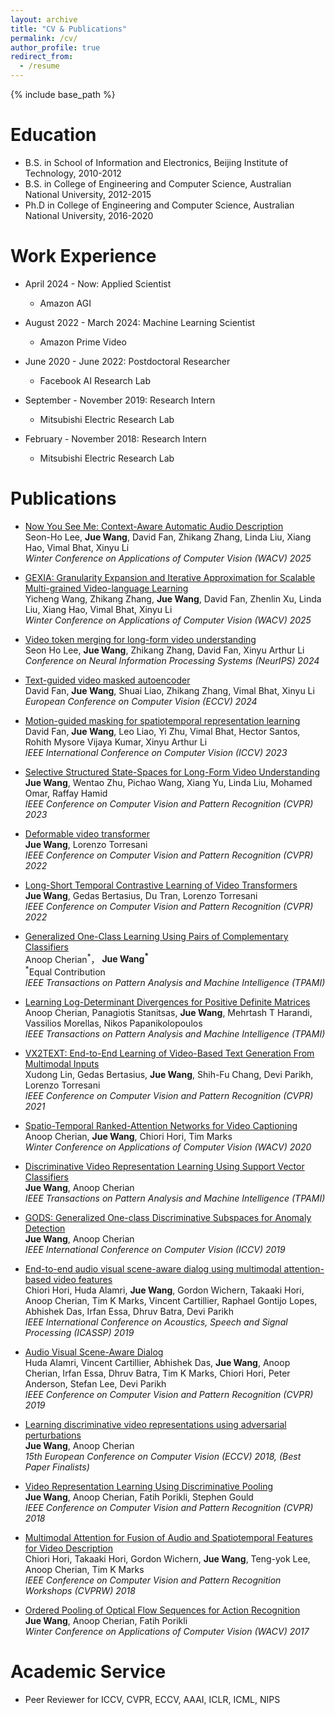 ```yaml
---
layout: archive
title: "CV & Publications"
permalink: /cv/
author_profile: true
redirect_from:
  - /resume
---
```


{% include base_path %}

Education
======
* B.S. in School of Information and Electronics, Beijing Institute of Technology, 2010-2012
* B.S. in College of Engineering and Computer Science, Australian National University, 2012-2015
* Ph.D in College of Engineering and Computer Science, Australian National University, 2016-2020

Work Experience
======
* April 2024 - Now: Applied Scientist
  * Amazon AGI

* August 2022 - March 2024: Machine Learning Scientist
  * Amazon Prime Video

* June 2020 - June 2022: Postdoctoral Researcher
  * Facebook AI Research Lab

* September - November 2019: Research Intern
  * Mitsubishi Electric Research Lab

* February - November 2018: Research Intern
  * Mitsubishi Electric Research Lab

Publications
======  
* [Now You See Me: Context-Aware Automatic Audio Description](https://arxiv.org/pdf/2412.10002)<br/>
  Seon-Ho Lee, **Jue Wang**, David Fan, Zhikang Zhang, Linda Liu, Xiang Hao, Vimal Bhat, Xinyu Li<br/>
  *Winter Conference on Applications of Computer Vision (WACV) 2025*

* [GEXIA: Granularity Expansion and Iterative Approximation for Scalable Multi-grained Video-language Learning](https://arxiv.org/pdf/2412.07704)<br/>
  Yicheng Wang, Zhikang Zhang, **Jue Wang**, David Fan, Zhenlin Xu, Linda Liu, Xiang Hao, Vimal Bhat, Xinyu Li<br/>
  *Winter Conference on Applications of Computer Vision (WACV) 2025*

* [Video token merging for long-form video understanding](https://arxiv.org/pdf/2410.23782)<br/>
  Seon Ho Lee, **Jue Wang**, Zhikang Zhang, David Fan, Xinyu Arthur Li<br/>
  *Conference on Neural Information Processing Systems (NeurIPS) 2024*

* [Text-guided video masked autoencoder](https://arxiv.org/pdf/2408.00759)<br/>
  David Fan, **Jue Wang**, Shuai Liao, Zhikang Zhang, Vimal Bhat, Xinyu Li  
  *European Conference on Computer Vision (ECCV) 2024*

* [Motion-guided masking for spatiotemporal representation learning](https://openaccess.thecvf.com/content/ICCV2023/papers/Fan_Motion-Guided_Masking_for_Spatiotemporal_Representation_Learning_ICCV_2023_paper.pdf)<br/>
  David Fan, **Jue Wang**, Leo Liao, Yi Zhu, Vimal Bhat, Hector Santos, Rohith Mysore Vijaya Kumar, Xinyu Arthur Li     
  *IEEE International Conference on Computer Vision (ICCV) 2023*

* [Selective Structured State-Spaces for Long-Form Video Understanding](https://arxiv.org/pdf/2303.14526.pdf)<br/>
  **Jue Wang**, Wentao Zhu, Pichao Wang, Xiang Yu, Linda Liu, Mohamed Omar, Raffay Hamid     
  *IEEE Conference on Computer Vision and Pattern Recognition (CVPR) 2023*

* [Deformable video transformer](https://openaccess.thecvf.com/content/CVPR2022/papers/Wang_Deformable_Video_Transformer_CVPR_2022_paper.pdf)<br/>
  **Jue Wang**, Lorenzo Torresani      
  *IEEE Conference on Computer Vision and Pattern Recognition (CVPR) 2022*

* [Long-Short Temporal Contrastive Learning of Video Transformers](https://openaccess.thecvf.com/content/CVPR2022/papers/Wang_Long-Short_Temporal_Contrastive_Learning_of_Video_Transformers_CVPR_2022_paper.pdf)<br/>
  **Jue Wang**, Gedas Bertasius, Du Tran, Lorenzo Torresani      
  *IEEE Conference on Computer Vision and Pattern Recognition (CVPR) 2022*

* [Generalized One-Class Learning Using Pairs of Complementary Classifiers](https://ieeexplore.ieee.org/document/9466440)<br/>
  Anoop Cherian<sup>\*</sup>， **Jue Wang<sup>\*</sup>**<br/>
  <sup>\*</sup>Equal Contribution<br/>
  *IEEE Transactions on Pattern Analysis and Machine Intelligence (TPAMI)*
 
* [Learning Log-Determinant Divergences for Positive Definite Matrices](https://ieeexplore.ieee.org/stamp/stamp.jsp?arnumber=9405430)<br/>
  Anoop Cherian, Panagiotis Stanitsas, **Jue Wang**, Mehrtash T Harandi, Vassilios Morellas, Nikos Papanikolopoulos   
  *IEEE Transactions on Pattern Analysis and Machine Intelligence (TPAMI)*

* [VX2TEXT: End-to-End Learning of Video-Based Text Generation From Multimodal Inputs](https://arxiv.org/abs/2101.12059)<br/>
  Xudong Lin, Gedas Bertasius, **Jue Wang**, Shih-Fu Chang, Devi Parikh, Lorenzo Torresani      
  *IEEE Conference on Computer Vision and Pattern Recognition (CVPR) 2021*

* [Spatio-Temporal Ranked-Attention Networks for Video Captioning](http://openaccess.thecvf.com/content_WACV_2020/papers/Cherian_Spatio-Temporal_Ranked-Attention_Networks_for_Video_Captioning_WACV_2020_paper.pdf)<br/>
  Anoop Cherian, **Jue Wang**, Chiori Hori, Tim Marks      
  *Winter Conference on Applications of Computer Vision (WACV) 2020*

* [Discriminative Video Representation Learning Using Support Vector Classifiers](https://ieeexplore.ieee.org/stamp/stamp.jsp?arnumber=8812898)<br/>
  **Jue Wang**, Anoop Cherian      
  *IEEE Transactions on Pattern Analysis and Machine Intelligence (TPAMI)*

* [GODS: Generalized One-class Discriminative Subspaces for Anomaly Detection](https://openaccess.thecvf.com/content_ICCV_2019/papers/Wang_GODS_Generalized_One-Class_Discriminative_Subspaces_for_Anomaly_Detection_ICCV_2019_paper.pdf)<br/>
  **Jue Wang**, Anoop Cherian      
  *IEEE International Conference on Computer Vision (ICCV) 2019*

* [End-to-end audio visual scene-aware dialog using multimodal attention-based video features](https://ieeexplore.ieee.org/stamp/stamp.jsp?arnumber=8682583)     
  Chiori Hori, Huda Alamri, **Jue Wang**, Gordon Wichern, Takaaki Hori, Anoop Cherian, Tim K Marks, Vincent Cartillier, Raphael Gontijo Lopes, Abhishek Das, Irfan Essa, Dhruv Batra, Devi Parikh       
  *IEEE International Conference on Acoustics, Speech and Signal Processing (ICASSP) 2019*

* [Audio Visual Scene-Aware Dialog](http://openaccess.thecvf.com/content_CVPR_2019/papers/Alamri_Audio_Visual_Scene-Aware_Dialog_CVPR_2019_paper.pdf)      
  Huda Alamri, Vincent Cartillier, Abhishek Das, **Jue Wang**, Anoop Cherian, Irfan Essa, Dhruv Batra, Tim K Marks, Chiori Hori, Peter Anderson, Stefan Lee, Devi Parikh      
  *IEEE Conference on Computer Vision and Pattern Recognition (CVPR) 2019*

* [Learning discriminative video representations using adversarial perturbations](http://openaccess.thecvf.com/content_ECCV_2018/papers/Jue_Wang_Learning_Discriminative_Video_ECCV_2018_paper.pdf)     
  **Jue Wang**, Anoop Cherian    
  *15th European Conference on Computer Vision (ECCV) 2018, (Best Paper Finalists)*

* [Video Representation Learning Using Discriminative Pooling](http://openaccess.thecvf.com/content_cvpr_2018/papers/Wang_Video_Representation_Learning_CVPR_2018_paper.pdf)     
  **Jue Wang**, Anoop Cherian, Fatih Porikli, Stephen Gould    
  *IEEE Conference on Computer Vision and Pattern Recognition (CVPR) 2018*

* [Multimodal Attention for Fusion of Audio and Spatiotemporal Features for Video Description](http://openaccess.thecvf.com/content_cvpr_2018_workshops/papers/w49/Hori_Multimodal_Attention_for_CVPR_2018_paper.pdf)    
  Chiori Hori, Takaaki Hori, Gordon Wichern, **Jue Wang**, Teng-yok Lee, Anoop Cherian, Tim K Marks     
  *IEEE Conference on Computer Vision and Pattern Recognition Workshops (CVPRW) 2018*    

* [Ordered Pooling of Optical Flow Sequences for Action Recognition](https://arxiv.org/pdf/1701.03246.pdf)         
  **Jue Wang**, Anoop Cherian, Fatih Porikli    
  *Winter Conference on Applications of Computer Vision (WACV) 2017*      
 

Academic Service
======
* Peer Reviewer for ICCV, CVPR, ECCV, AAAI, ICLR, ICML, NIPS


